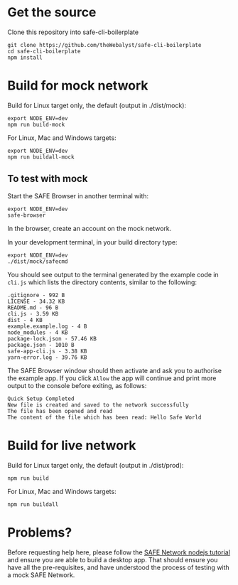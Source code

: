 # Get the source

Clone this repository into safe-cli-boilerplate
```
git clone https://github.com/theWebalyst/safe-cli-boilerplate
cd safe-cli-boilerplate
npm install
```

# Build for mock network

Build for Linux target only, the default (output in ./dist/mock):
```
export NODE_ENV=dev
npm run build-mock
```
For Linux, Mac and Windows targets:
```
export NODE_ENV=dev
npm run buildall-mock
```
## To test with mock
Start the SAFE Browser in another terminal with:
```
export NODE_ENV=dev
safe-browser
```
In the browser, create an account on the mock network.

In your development terminal, in your build directory type:
```
export NODE_ENV=dev
./dist/mock/safecmd
```
You should see output to the terminal generated by the example code in `cli.js` which lists the directory contents, similar to the following:
```
.gitignore - 992 B
LICENSE - 34.32 KB
README.md - 96 B
cli.js - 3.59 KB
dist - 4 KB
example.example.log - 4 B
node_modules - 4 KB
package-lock.json - 57.46 KB
package.json - 1010 B
safe-app-cli.js - 3.38 KB
yarn-error.log - 39.76 KB
```
The SAFE Browser window should then activate and ask you to authorise the example app. If you click `Allow` the app will continue and print more output to the console before exiting, as follows:
```
Quick Setup Completed
New file is created and saved to the network successfully
The file has been opened and read
The content of the file which has been read: Hello Safe World
```

# Build for live network
Build for Linux target only, the default (output in ./dist/prod):
```
npm run build
```
For Linux, Mac and Windows targets:
```
npm run buildall
```

# Problems?
Before requesting help here, please follow the [SAFE Network nodejs tutorial](https://hub.safedev.org/platform/nodejs/) and ensure you are able to build a desktop app. That should ensure you have all the pre-requisites, and have understood the process of testing with a mock SAFE Network.
